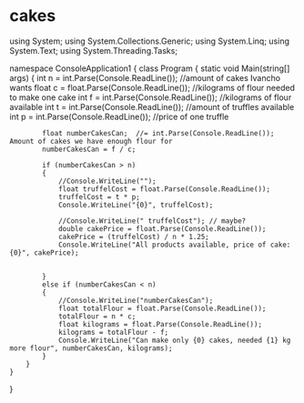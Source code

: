 # cakes
using System;
using System.Collections.Generic;
using System.Linq;
using System.Text;
using System.Threading.Tasks;

namespace ConsoleApplication1
{
    class Program
    {
        static void Main(string[] args)
        {
            int n = int.Parse(Console.ReadLine());    //amount of cakes Ivancho wants
            float c = float.Parse(Console.ReadLine());    //kilograms of flour needed to make one cake
            int f = int.Parse(Console.ReadLine());         //kilograms of flour available
            int t = int.Parse(Console.ReadLine());          //amount of truffles available
            int p = int.Parse(Console.ReadLine());          //price of one truffle

            float numberCakesCan;  //= int.Parse(Console.ReadLine()); Amount of cakes we have enough flour for 
            numberCakesCan = f / c;

            if (numberCakesCan > n)
            {
                //Console.WriteLine("");
                float truffelCost = float.Parse(Console.ReadLine());
                truffelCost = t * p;
                Console.WriteLine("{0}", truffelCost);

                //Console.WriteLine(" truffelCost"); // maybe?
                double cakePrice = float.Parse(Console.ReadLine());
                cakePrice = (truffelCost) / n * 1.25;
                Console.WriteLine("All products available, price of cake: {0}", cakePrice);


            }
            else if (numberCakesCan < n)
            {
                //Console.WriteLine("numberCakesCan");
                float totalFlour = float.Parse(Console.ReadLine());
                totalFlour = n * c;
                float kilograms = float.Parse(Console.ReadLine());
                kilograms = totalFlour - f;
                Console.WriteLine("Can make only {0} cakes, needed {1} kg more flour", numberCakesCan, kilograms);
            }
        }
    }
}
